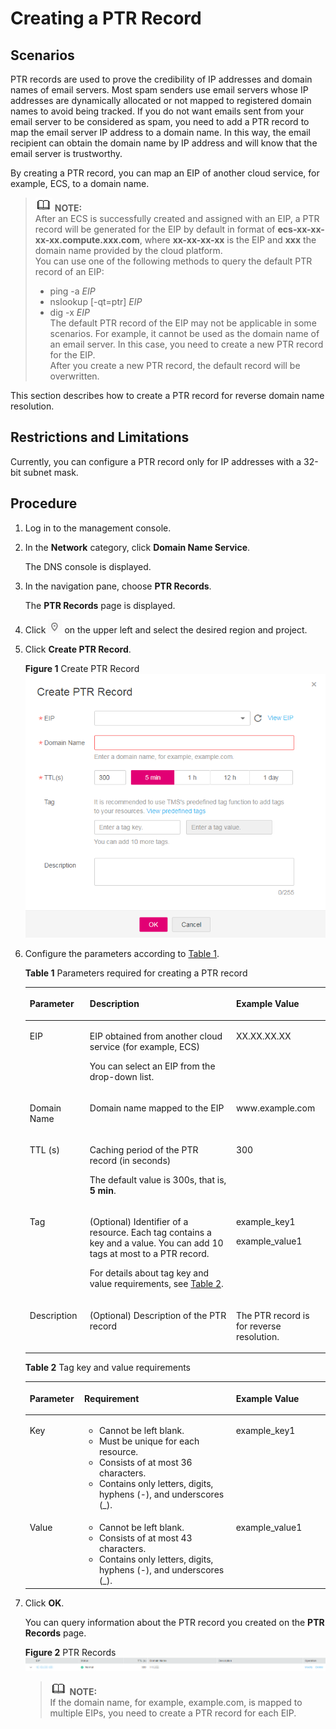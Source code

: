 # Creating a PTR Record<a name="en-us_topic_0040322596"></a>

## **Scenarios**<a name="section788725015149"></a>

PTR records are used to prove the credibility of IP addresses and domain names of email servers. Most spam senders use email servers whose IP addresses are dynamically allocated or not mapped to registered domain names to avoid being tracked. If you do not want emails sent from your email server to be considered as spam, you need to add a PTR record to map the email server IP address to a domain name. In this way, the email recipient can obtain the domain name by IP address and will know that the email server is trustworthy.

By creating a PTR record, you can map an EIP of another cloud service, for example, ECS, to a domain name.

>![](public_sys-resources/icon-note.gif) **NOTE:**   
>After an ECS is successfully created and assigned with an EIP, a PTR record will be generated for the EIP by default in format of  **ecs-xx-xx-xx-xx.compute.xxx.com**, where  **xx-xx-xx-xx**  is the EIP and  **xxx**  the domain name provided by the cloud platform.  
>You can use one of the following methods to query the default PTR record of an EIP:  
>-   ping -a  _EIP_  
>-   nslookup \[-qt=ptr\]  _EIP_  
>-   dig -x  _EIP_  
>The default PTR record of the EIP may not be applicable in some scenarios. For example, it cannot be used as the domain name of an email server. In this case, you need to create a new PTR record for the EIP.  
>After you create a new PTR record, the default record will be overwritten.  

This section describes how to create a PTR record for reverse domain name resolution.

## Restrictions and Limitations<a name="section66901242223741"></a>

Currently, you can configure a PTR record only for IP addresses with a 32-bit subnet mask.

## **Procedure**<a name="section6593003511349"></a>

1.  Log in to the management console.
2.  In the  **Network**  category, click  **Domain Name Service**.

    The DNS console is displayed.

3.  In the navigation pane, choose  **PTR Records**.

    The  **PTR Records**  page is displayed.

4.  Click  ![](figures/icon-region.png)  on the upper left and select the desired region and project.
5.  Click  **Create PTR Record**.

    **Figure  1**  Create PTR Record<a name="fig1279516245216"></a>  
    ![](figures/create-ptr-record.png "create-ptr-record")

6.  Configure the parameters according to  [Table 1](#en-us_topic_0035467699_table2052132816642).

    **Table  1**  Parameters required for creating a PTR record

    <a name="en-us_topic_0035467699_table2052132816642"></a>
    <table><thead align="left"><tr id="en-us_topic_0035467699_row5957484916642"><th class="cellrowborder" valign="top" width="19.99%" id="mcps1.2.4.1.1"><p id="en-us_topic_0035467699_p1063011916642"><a name="en-us_topic_0035467699_p1063011916642"></a><a name="en-us_topic_0035467699_p1063011916642"></a><strong id="b84235270695255"><a name="b84235270695255"></a><a name="b84235270695255"></a>Parameter</strong></p>
    </th>
    <th class="cellrowborder" valign="top" width="48.75%" id="mcps1.2.4.1.2"><p id="en-us_topic_0035467699_p5573330716642"><a name="en-us_topic_0035467699_p5573330716642"></a><a name="en-us_topic_0035467699_p5573330716642"></a><strong id="en-us_topic_0035268497_b8423527061433"><a name="en-us_topic_0035268497_b8423527061433"></a><a name="en-us_topic_0035268497_b8423527061433"></a>Description</strong></p>
    </th>
    <th class="cellrowborder" valign="top" width="31.259999999999998%" id="mcps1.2.4.1.3"><p id="en-us_topic_0035467699_p1810404816642"><a name="en-us_topic_0035467699_p1810404816642"></a><a name="en-us_topic_0035467699_p1810404816642"></a><strong id="b84235270617114"><a name="b84235270617114"></a><a name="b84235270617114"></a>Example Value</strong></p>
    </th>
    </tr>
    </thead>
    <tbody><tr id="en-us_topic_0035467699_row2871871016642"><td class="cellrowborder" valign="top" width="19.99%" headers="mcps1.2.4.1.1 "><p id="en-us_topic_0035467699_p4451420716642"><a name="en-us_topic_0035467699_p4451420716642"></a><a name="en-us_topic_0035467699_p4451420716642"></a>EIP</p>
    </td>
    <td class="cellrowborder" valign="top" width="48.75%" headers="mcps1.2.4.1.2 "><p id="p19766855214631"><a name="p19766855214631"></a><a name="p19766855214631"></a>EIP obtained from another cloud service (for example, ECS)</p>
    <p id="p2086314992410"><a name="p2086314992410"></a><a name="p2086314992410"></a>You can select an EIP from the drop-down list.</p>
    </td>
    <td class="cellrowborder" valign="top" width="31.259999999999998%" headers="mcps1.2.4.1.3 "><p id="en-us_topic_0035467699_p6704856616642"><a name="en-us_topic_0035467699_p6704856616642"></a><a name="en-us_topic_0035467699_p6704856616642"></a>XX.XX.XX.XX</p>
    </td>
    </tr>
    <tr id="en-us_topic_0035467699_row6656618516642"><td class="cellrowborder" valign="top" width="19.99%" headers="mcps1.2.4.1.1 "><p id="en-us_topic_0035467699_p2315189616642"><a name="en-us_topic_0035467699_p2315189616642"></a><a name="en-us_topic_0035467699_p2315189616642"></a>Domain Name</p>
    </td>
    <td class="cellrowborder" valign="top" width="48.75%" headers="mcps1.2.4.1.2 "><p id="en-us_topic_0035467699_p4185944320320"><a name="en-us_topic_0035467699_p4185944320320"></a><a name="en-us_topic_0035467699_p4185944320320"></a>Domain name mapped to the EIP</p>
    </td>
    <td class="cellrowborder" valign="top" width="31.259999999999998%" headers="mcps1.2.4.1.3 "><p id="en-us_topic_0035467699_p3223566516642"><a name="en-us_topic_0035467699_p3223566516642"></a><a name="en-us_topic_0035467699_p3223566516642"></a>www.example.com</p>
    </td>
    </tr>
    <tr id="en-us_topic_0035467699_row2168553016642"><td class="cellrowborder" valign="top" width="19.99%" headers="mcps1.2.4.1.1 "><p id="en-us_topic_0035467699_p1169746616642"><a name="en-us_topic_0035467699_p1169746616642"></a><a name="en-us_topic_0035467699_p1169746616642"></a>TTL (s)</p>
    </td>
    <td class="cellrowborder" valign="top" width="48.75%" headers="mcps1.2.4.1.2 "><p id="en-us_topic_0035467699_p12484891202715"><a name="en-us_topic_0035467699_p12484891202715"></a><a name="en-us_topic_0035467699_p12484891202715"></a>Caching period of the PTR record (in seconds)</p>
    <p id="p57181144162444"><a name="p57181144162444"></a><a name="p57181144162444"></a>The default value is 300s, that is, <strong id="b842352706183837"><a name="b842352706183837"></a><a name="b842352706183837"></a>5 min</strong>.</p>
    </td>
    <td class="cellrowborder" valign="top" width="31.259999999999998%" headers="mcps1.2.4.1.3 "><p id="en-us_topic_0035467699_p4164391116642"><a name="en-us_topic_0035467699_p4164391116642"></a><a name="en-us_topic_0035467699_p4164391116642"></a>300</p>
    </td>
    </tr>
    <tr id="row273617193297"><td class="cellrowborder" valign="top" width="19.99%" headers="mcps1.2.4.1.1 "><p id="p5738419102911"><a name="p5738419102911"></a><a name="p5738419102911"></a>Tag</p>
    </td>
    <td class="cellrowborder" valign="top" width="48.75%" headers="mcps1.2.4.1.2 "><p id="p640091716224"><a name="p640091716224"></a><a name="p640091716224"></a>(Optional) Identifier of a resource. Each tag contains a key and a value. You can add 10 tags at most to a PTR record.</p>
    <p id="p8401121711229"><a name="p8401121711229"></a><a name="p8401121711229"></a>For details about tag key and value requirements, see <a href="#table1393932617253">Table 2</a>.</p>
    </td>
    <td class="cellrowborder" valign="top" width="31.259999999999998%" headers="mcps1.2.4.1.3 "><p id="p94761455155619"><a name="p94761455155619"></a><a name="p94761455155619"></a>example_key1</p>
    <p id="p165896220231"><a name="p165896220231"></a><a name="p165896220231"></a>example_value1</p>
    </td>
    </tr>
    <tr id="en-us_topic_0035467699_row3925088716642"><td class="cellrowborder" valign="top" width="19.99%" headers="mcps1.2.4.1.1 "><p id="en-us_topic_0035467699_p2520529816642"><a name="en-us_topic_0035467699_p2520529816642"></a><a name="en-us_topic_0035467699_p2520529816642"></a>Description</p>
    </td>
    <td class="cellrowborder" valign="top" width="48.75%" headers="mcps1.2.4.1.2 "><p id="p2953836818442"><a name="p2953836818442"></a><a name="p2953836818442"></a>(Optional) Description of the PTR record</p>
    </td>
    <td class="cellrowborder" valign="top" width="31.259999999999998%" headers="mcps1.2.4.1.3 "><p id="en-us_topic_0035467699_p1572349716642"><a name="en-us_topic_0035467699_p1572349716642"></a><a name="en-us_topic_0035467699_p1572349716642"></a>The PTR record is for reverse resolution.</p>
    </td>
    </tr>
    </tbody>
    </table>

    **Table  2**  Tag key and value requirements

    <a name="table1393932617253"></a>
    <table><thead align="left"><tr id="en-us_topic_0035467699_row72901535141713"><th class="cellrowborder" valign="top" width="18.18%" id="mcps1.2.4.1.1"><p id="en-us_topic_0035467699_p132908358173"><a name="en-us_topic_0035467699_p132908358173"></a><a name="en-us_topic_0035467699_p132908358173"></a><strong id="en-us_topic_0035467699_b8423527069525"><a name="en-us_topic_0035467699_b8423527069525"></a><a name="en-us_topic_0035467699_b8423527069525"></a>Parameter</strong></p>
    </th>
    <th class="cellrowborder" valign="top" width="50.51%" id="mcps1.2.4.1.2"><p id="en-us_topic_0035467699_p1629093517175"><a name="en-us_topic_0035467699_p1629093517175"></a><a name="en-us_topic_0035467699_p1629093517175"></a><strong id="en-us_topic_0035467699_b842352706171418"><a name="en-us_topic_0035467699_b842352706171418"></a><a name="en-us_topic_0035467699_b842352706171418"></a>Requirement</strong></p>
    </th>
    <th class="cellrowborder" valign="top" width="31.31%" id="mcps1.2.4.1.3"><p id="en-us_topic_0035467699_p32901635141714"><a name="en-us_topic_0035467699_p32901635141714"></a><a name="en-us_topic_0035467699_p32901635141714"></a>Example Value</p>
    </th>
    </tr>
    </thead>
    <tbody><tr id="en-us_topic_0035467699_row52906354176"><td class="cellrowborder" valign="top" width="18.18%" headers="mcps1.2.4.1.1 "><p id="en-us_topic_0035467699_p122901235111715"><a name="en-us_topic_0035467699_p122901235111715"></a><a name="en-us_topic_0035467699_p122901235111715"></a>Key</p>
    </td>
    <td class="cellrowborder" valign="top" width="50.51%" headers="mcps1.2.4.1.2 "><a name="en-us_topic_0035467699_ul46253231183"></a><a name="en-us_topic_0035467699_ul46253231183"></a><ul id="en-us_topic_0035467699_ul46253231183"><li>Cannot be left blank.</li><li>Must be unique for each resource.</li><li>Consists of at most 36 characters.</li><li>Contains only letters, digits, hyphens (-), and underscores (_).</li></ul>
    </td>
    <td class="cellrowborder" valign="top" width="31.31%" headers="mcps1.2.4.1.3 "><p id="en-us_topic_0035467699_p12290163511720"><a name="en-us_topic_0035467699_p12290163511720"></a><a name="en-us_topic_0035467699_p12290163511720"></a>example_key1</p>
    </td>
    </tr>
    <tr id="en-us_topic_0035467699_row132900355172"><td class="cellrowborder" valign="top" width="18.18%" headers="mcps1.2.4.1.1 "><p id="en-us_topic_0035467699_p152901635181712"><a name="en-us_topic_0035467699_p152901635181712"></a><a name="en-us_topic_0035467699_p152901635181712"></a>Value</p>
    </td>
    <td class="cellrowborder" valign="top" width="50.51%" headers="mcps1.2.4.1.2 "><a name="en-us_topic_0035467699_ul19648123161815"></a><a name="en-us_topic_0035467699_ul19648123161815"></a><ul id="en-us_topic_0035467699_ul19648123161815"><li>Cannot be left blank.</li><li>Consists of at most 43 characters.</li><li>Contains only letters, digits, hyphens (-), and underscores (_).</li></ul>
    </td>
    <td class="cellrowborder" valign="top" width="31.31%" headers="mcps1.2.4.1.3 "><p id="en-us_topic_0035467699_p62904352179"><a name="en-us_topic_0035467699_p62904352179"></a><a name="en-us_topic_0035467699_p62904352179"></a>example_value1</p>
    </td>
    </tr>
    </tbody>
    </table>

7.  Click  **OK**.

    You can query information about the PTR record you created on the  **PTR Records**  page.

    **Figure  2**  PTR Records<a name="fig2608187413419"></a>  
    ![](figures/ptr-records.png "ptr-records")

    >![](public_sys-resources/icon-note.gif) **NOTE:**   
    >If the domain name, for example, example.com, is mapped to multiple EIPs, you need to create a PTR record for each EIP.  


